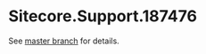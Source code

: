 # Sitecore.Support.187476

See [master branch](https://github.com/sitecoresupport/Sitecore.Support.187476) for details.